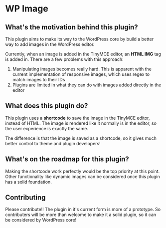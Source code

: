# WP Image

## What's the motivation behind this plugin?

This plugin aims to make its way to the WordPress core by build a better way to add images in the WordPress editor.

Currently, when an image is added in the TinyMCE editor, an **HTML IMG** tag is added in. There are a few problems with this approach:

1. Manipulating images becomes really hard. This is apparent with the current implementation of responsive images, which uses regex to match images to their IDs
1. Plugins are limited in what they can do with images added directly in the editor

## What does this plugin do?

This plugin uses a **shortcode** to save the image in the TinyMCE editor, instead of HTML. The image is rendered like it normally is in the editor, so the user experience is exactly the same.

The difference is that the image is saved as a shortcode, so it gives much better control to theme and plugin developers!

## What's on the roadmap for this plugin?

Making the shortcode work perfectly would be the top priority at this point. Other functionality like dynamic images can be considered once this plugin has a solid foundation.

## Contributing

Please contribute!! The plugin in it's current form is more of a prototype. So contributers will be more than welcome to make it a solid plugin, so it can be considered by WordPress core!
